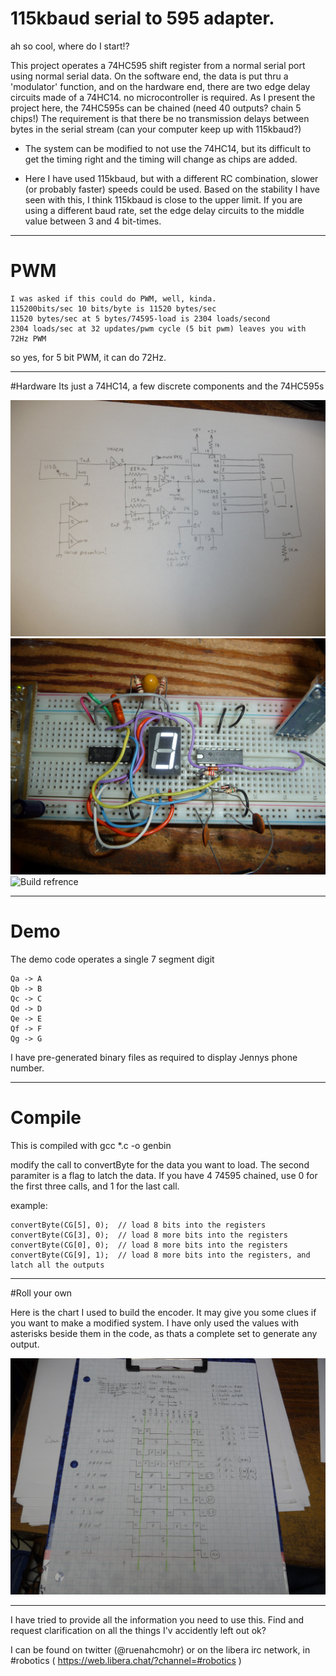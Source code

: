 
# 115kbaud serial to 595 adapter.

ah so cool, where do I start!?

This project operates a 74HC595 shift register from a normal serial port 
  using normal serial data. On the software end, the data is put thru a
  'modulator' function, and on the hardware end, there are two edge delay 
  circuits made of a 74HC14. no microcontroller is required. 
  As I present the project here, the 74HC595s can be chained (need
  40 outputs? chain 5 chips!) 
  The requirement is that there be no transmission delays between bytes
  in the serial stream (can your computer keep up with 115kbaud?)
  
  - The system can be modified to not use the 74HC14, but its difficult to
    get the timing right and the timing will change as chips are added.
  
  - Here I have used 115kbaud, but with a different RC combination, slower
    (or probably faster) speeds could be used. Based on the stability I 
    have seen with this, I think 115kbaud is close to the upper limit.
    If you are using a different baud rate, set the edge delay circuits
    to the middle value between 3 and 4 bit-times.
  
----  
# PWM

    I was asked if this could do PWM, well, kinda.
    115200bits/sec 10 bits/byte is 11520 bytes/sec
    11520 bytes/sec at 5 bytes/74595-load is 2304 loads/second
    2304 loads/sec at 32 updates/pwm cycle (5 bit pwm) leaves you with 72Hz PWM

so yes, for 5 bit PWM, it can do 72Hz.

----
#Hardware
  Its just a 74HC14, a few discrete components and the 74HC595s
  
  ![Schematic](schematic.jpg)
  ![Build refrence](buildref1.jpg)
  ![Build refrence](buildref2.jpg)


----
# Demo

The demo code operates a single 7 segment digit

    Qa -> A
    Qb -> B
    Qc -> C
    Qd -> D
    Qe -> E
    Qf -> F
    Qg -> G

I have pre-generated binary files as required to display Jennys phone number.

----

# Compile

 This is compiled with gcc *.c -o genbin
   
 modify the call to convertByte for the data you want to load. The second
 paramiter is a flag to latch the data. 
 If you have 4 74595 chained, use 0 for the first three calls, and 1 for the 
 last call.
 
 example:
 
    convertByte(CG[5], 0);  // load 8 bits into the registers
    convertByte(CG[3], 0);  // load 8 more bits into the registers
    convertByte(CG[0], 0);  // load 8 more bits into the registers
    convertByte(CG[9], 1);  // load 8 more bits into the registers, and latch all the outputs

----
#Roll your own

Here is the chart I used to build the encoder. It may give you some clues if you want to 
make a modified system. I have only used the values with asterisks beside them in 
the code, as thats a complete set to generate any output.

![encoder Chart](bitChart.jpg)


----

I have tried to provide all the information you need to use this. 
Find and request clarification on all the things I'v accidently left out
ok?  

I can be found on twitter (@ruenahcmohr) 
or on the libera irc network, in #robotics ( https://web.libera.chat/?channel=#robotics )

